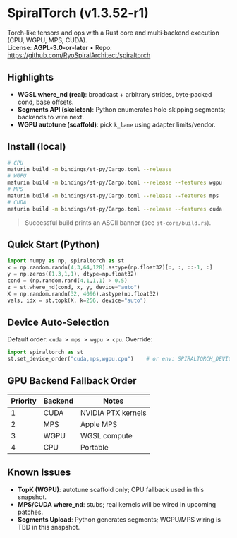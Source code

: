 
# SpiralTorch (v1.3.52-r1)

Torch‑like tensors and ops with a Rust core and multi‑backend execution (CPU, WGPU, MPS, CUDA).  
License: **AGPL‑3.0‑or‑later** • Repo: https://github.com/RyoSpiralArchitect/spiraltorch

## Highlights
- **WGSL where_nd (real)**: broadcast + arbitrary strides, byte‑packed cond, base offsets.
- **Segments API (skeleton)**: Python enumerates hole‑skipping segments; backends to wire next.
- **WGPU autotune (scaffold)**: pick `k_lane` using adapter limits/vendor.

## Install (local)
```bash
# CPU
maturin build -m bindings/st-py/Cargo.toml --release
# WGPU
maturin build -m bindings/st-py/Cargo.toml --release --features wgpu
# MPS
maturin build -m bindings/st-py/Cargo.toml --release --features mps
# CUDA
maturin build -m bindings/st-py/Cargo.toml --release --features cuda
```
> Successful build prints an ASCII banner (see `st-core/build.rs`).

## Quick Start (Python)
```python
import numpy as np, spiraltorch as st
x = np.random.randn(4,3,64,128).astype(np.float32)[:, :, ::-1, :]
y = np.zeros((1,3,1,1), dtype=np.float32)
cond = (np.random.rand(4,1,1,1) > 0.5)
z = st.where_nd(cond, x, y, device="auto")
X = np.random.randn(32, 4096).astype(np.float32)
vals, idx = st.topk(X, k=256, device="auto")
```

## Device Auto‑Selection
Default order: `cuda > mps > wgpu > cpu`. Override:
```python
import spiraltorch as st
st.set_device_order("cuda,mps,wgpu,cpu")    # or env: SPIRALTORCH_DEVICE_ORDER
```

## GPU Backend Fallback Order
| Priority | Backend | Notes |
|---|---|---|
| 1 | CUDA | NVIDIA PTX kernels |
| 2 | MPS  | Apple MPS |
| 3 | WGPU | WGSL compute |
| 4 | CPU  | Portable |

## Known Issues
- **TopK (WGPU)**: autotune scaffold only; CPU fallback used in this snapshot.  
- **MPS/CUDA where_nd**: stubs; real kernels will be wired in upcoming patches.  
- **Segments Upload**: Python generates segments; WGPU/MPS wiring is TBD in this snapshot.

